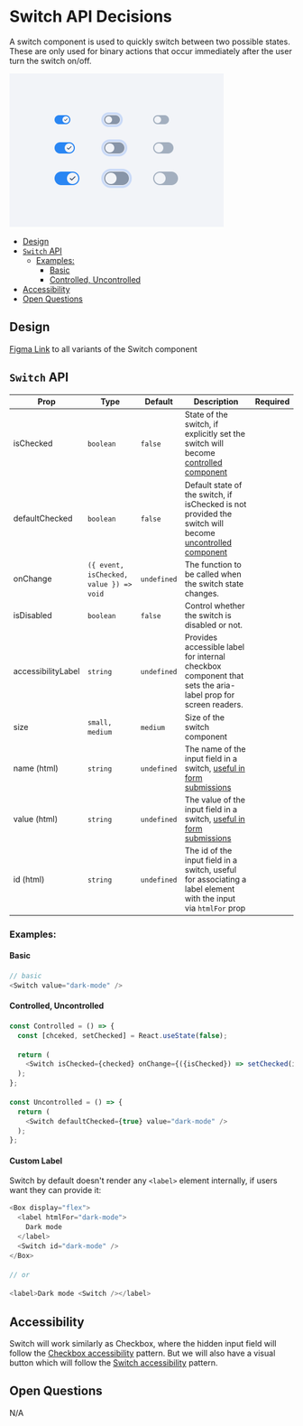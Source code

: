 # Switch API Decisions <!-- omit in toc -->

A switch component is used to quickly switch between two possible states. These are only used for binary actions that occur immediately after the user turn the switch on/off.

<img src="./switch-thumbnail.png" width="380" alt="" />

- [Design](#design)
- [`Switch` API](#switch-api)
  - [Examples:](#examples)
    - [Basic](#basic)
    - [Controlled, Uncontrolled](#controlled-uncontrolled)
- [Accessibility](#accessibility)
- [Open Questions](#open-questions)

## Design

[Figma Link](https://www.figma.com/file/jubmQL9Z8V7881ayUD95ps/Blade---Payment-Light?node-id=31366-831710&t=qzTLJeIDluL4Ps23-0) to all variants of the Switch component


## `Switch` API

| Prop       | Type              | Default     | Description                 | Required |
| ---------- | ----------------- | ----------- | --------------------------- | -------- |
| isChecked | `boolean` | `false` | State of the switch, if explicitly set the switch will become [controlled component](https://reactjs.org/docs/forms.html#controlled-components) |        |
| defaultChecked | `boolean` | `false` | Default state of the switch, if isChecked is not provided the switch will become [uncontrolled component](https://reactjs.org/docs/uncontrolled-components.html) |        |
| onChange | `({ event, isChecked, value }) => void` | `undefined` | The function to be called when the switch state changes. |        |
| isDisabled | `boolean` | `false` | Control whether the switch is disabled or not. |        |
| accessibilityLabel | `string` | `undefined` | Provides accessible label for internal checkbox component that sets the aria-label prop for screen readers. |        |
| size | `small, medium` | `medium` | Size of the switch component |        |
| name (html) | `string` | `undefined` | The name of the input field in a switch, [useful in form submissions](https://developer.mozilla.org/en-US/docs/Web/HTML/Element/input#name) |        |
| value (html) | `string` | `undefined` | The value of the input field in a switch, [useful in form submissions](https://developer.mozilla.org/en-US/docs/Web/HTML/Element/input/checkbox#value) |        |
| id (html) | `string` | `undefined` | The id of the input field in a switch, useful for associating a label element with the input via `htmlFor` prop |        |

### Examples:

#### Basic

```js
// basic
<Switch value="dark-mode" />
```

#### Controlled, Uncontrolled

```js
const Controlled = () => {
  const [chceked, setChecked] = React.useState(false);

  return (
    <Switch isChecked={checked} onChange={({isChecked}) => setChecked(isChecked)} value="dark-mode" />
  );
};

const Uncontrolled = () => {
  return (
    <Switch defaultChecked={true} value="dark-mode" />
  );
};
```

#### Custom Label

Switch by default doesn't render any `<label>` element internally, if users want they can provide it: 

```js
<Box display="flex">
  <label htmlFor="dark-mode">
    Dark mode
  </label>
  <Switch id="dark-mode" />
</Box>

// or

<label>Dark mode <Switch /></label>
```

## Accessibility

Switch will work similarly as Checkbox, where the hidden input field will follow the [Checkbox accessibility](https://www.w3.org/WAI/ARIA/apg/patterns/checkbox/) pattern. But we will also have a visual button which will follow the [Switch accessibility](https://www.w3.org/WAI/ARIA/apg/patterns/switch/) pattern. 

## Open Questions

N/A

